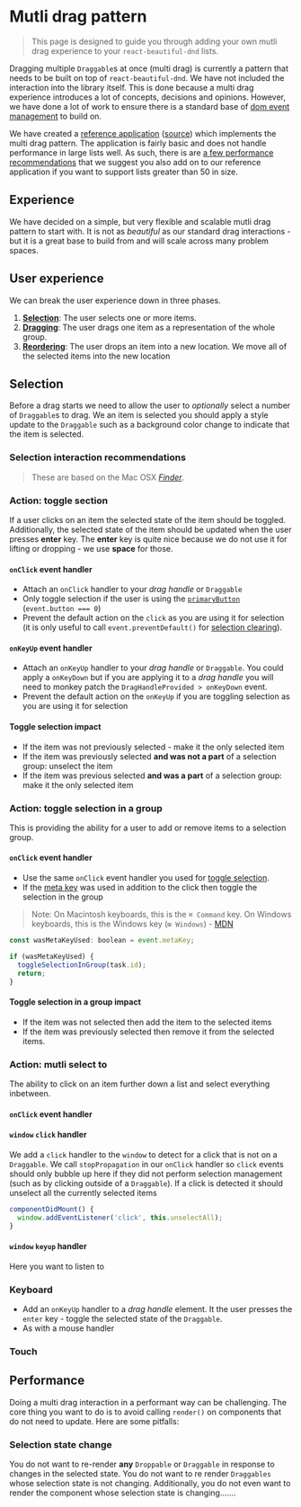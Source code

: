 # Mutli drag pattern

> This page is designed to guide you through adding your own mutli drag experience to your `react-beautiful-dnd` lists.

Dragging multiple `Draggable`s at once (multi drag) is currently a pattern that needs to be built on top of `react-beautiful-dnd`. We have not included the interaction into the library itself. This is done because a multi drag experience introduces a lot of concepts, decisions and opinions. However, we have done a lot of work to ensure there is a standard base of [dom event management](/docs/guides/how-we-use-dom-events.md) to build on.

We have created a [reference application](TODO) ([source](TODO)) which implements the multi drag pattern. The application is fairly basic and does not handle performance in large lists well. As such, there is are [a few performance recommendations](TODO) that we suggest you also add on to our reference application if you want to support lists greater than 50 in size.

## Experience

We have decided on a simple, but very flexible and scalable mutli drag pattern to start with. It is not as *beautiful* as our standard drag interactions - but it is a great base to build from and will scale across many problem spaces.

## User experience

We can break the user experience down in three phases.

1. [**Selection**](#selection): The user selects one or more items.
2. [**Dragging**](#dragging): The user drags one item as a representation of the whole group.
3. [**Reordering**](#reordering): The user drops an item into a new location. We move all of the selected items into the new location

## Selection

Before a drag starts we need to allow the user to *optionally* select a number of `Draggable`s to drag. We an item is selected you should apply a style update to the `Draggable` such as a background color change to indicate that the item is selected.

### Selection interaction recommendations

> These are based on the Mac OSX [*Finder*](https://support.apple.com/en-au/HT201732).

### Action: toggle section

If a user clicks on an item the selected state of the item should be toggled. Additionally, the selected state of the item should be updated when the user presses **enter** key. The **enter** key is quite nice because we do not use it for lifting or dropping - we use **space** for those.

#### `onClick` event handler

- Attach an `onClick` handler to your *drag handle* or `Draggable`
- Only toggle selection if the user is using the [`primaryButton`](https://developer.mozilla.org/en-US/docs/Web/API/MouseEvent/button) (`event.button === 0`)
- Prevent the default action on the `click` as you are using it for selection (it is only useful to call `event.preventDefault()` for [selection clearing](TODO)).

#### `onKeyUp` event handler

- Attach an `onKeyUp` handler to your *drag handle* or `Draggable`. You could apply a `onKeyDown` but if you are applying it to a *drag handle* you will need to monkey patch the `DragHandleProvided > onKeyDown` event.
- Prevent the default action on the `onKeyUp` if you are toggling selection as you are using it for selection

#### Toggle selection impact

- If the item was not previously selected - make it the only selected item
- If the item was previously selected **and was not a part** of a selection group: unselect the item
- If the item was previous selected **and was a part** of a selection group: make it the only selected item

### Action: toggle selection in a group

This is providing the ability for a user to add or remove items to a selection group.

#### `onClick` event handler

- Use the same `onClick` event handler you used for [toggle selection](#toggle-section).
- If the [meta key](https://developer.mozilla.org/en-US/docs/Web/API/KeyboardEvent/metaKey) was used in addition to the click then toggle the selection in the group

> Note: On Macintosh keyboards, this is the `⌘ Command` key. On Windows keyboards, this is the Windows key (`⊞ Windows`) - [MDN](https://developer.mozilla.org/en-US/docs/Web/API/KeyboardEvent/metaKey)

```js
const wasMetaKeyUsed: boolean = event.metaKey;

if (wasMetaKeyUsed) {
  toggleSelectionInGroup(task.id);
  return;
}
```

#### Toggle selection in a group impact

- If the item was not selected then add the item to the selected items
- If the item was previously selected then remove it from the selected items.

### Action: mutli select to

The ability to click on an item further down a list and select everything inbetween.

#### `onClick` event handler



#### `window` `click` handler

We add a `click` handler to the `window` to detect for a click that is not on a `Draggable`. We call `stopPropagation` in our `onClick` handler so `click` events should only bubble up here if they did not perform selection management (such as by clicking outside of a `Draggable`). If a click is detected it should unselect all the currently selected items

```js
componentDidMount() {
  window.addEventListener('click', this.unselectAll);
}
```

#### `window` `keyup` handler

Here you want to listen to


### Keyboard

- Add an `onKeyUp` handler to a *drag handle* element. It the user presses the `enter` key - toggle the selected state of the `Draggable`.
- As with a mouse handler


### Touch



## Performance

Doing a multi drag interaction in a performant way can be challenging. The core thing you want to do is to avoid calling `render()` on components that do not need to update. Here are some pitfalls:

### Selection state change

You do not want to re-render **any** `Droppable` or `Draggable` in response to changes in the selected state. You do not want to re render `Draggables` whose selection state is not changing. Additionally, you do not even want to render the component whose selection state is changing.......


